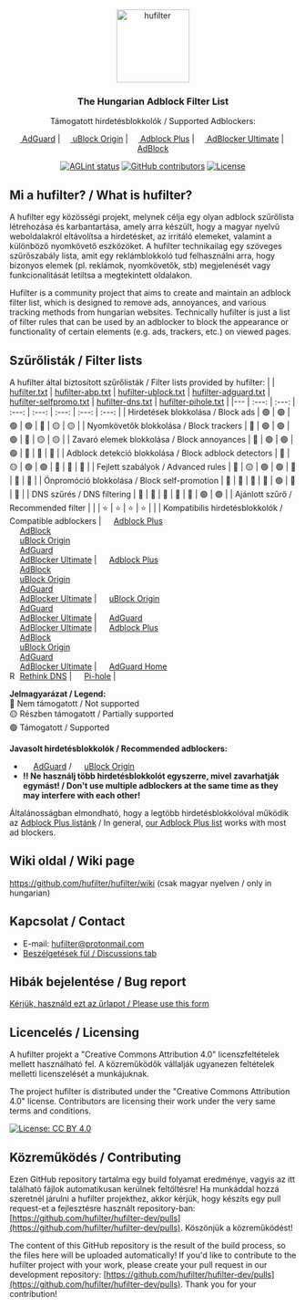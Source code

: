 &nbsp;
<p align="center">
  <img src="https://raw.githubusercontent.com/hufilter/hufilter-dev/master/assets/images/hufilter.svg" width="128rem" alt="hufilter" />
</p>
<h3 align="center">The Hungarian Adblock Filter List</h3>
<p align="center">
  Támogatott hirdetésblokkolók / Supported Adblockers:
</p>
<p align="center">
    <a href="https://adguard.com/"><img src="https://gist.githubusercontent.com/scripthunter7/6378a96b61b927357f39a33d3abc5af7/raw/e306604fd548ac1b2de70d2a5d8a43017496f221/adguard_logo.svg" width="14px"> AdGuard</a> |
    <a href="https://github.com/gorhill/uBlock"><img src="https://upload.wikimedia.org/wikipedia/commons/0/05/UBlock_Origin.svg" width="14px"> uBlock Origin</a> |
    <a href="https://adblockplus.org/"><img src="https://upload.wikimedia.org/wikipedia/commons/9/9b/Adblock_Plus_2014_Logo.svg" width="14px"> Adblock Plus</a> |
    <a href="https://adblockultimate.net/"><img src="https://gist.githubusercontent.com/scripthunter7/418eb959a67d230f1f0975a222078565/raw/85854779bc661bce93b6abccea6ed56fca5c2844/adblocker_ultimate_logo.svg" width="14px"> AdBlocker Ultimate</a> |
    <a href="https://getadblock.com/"><img src="https://gist.githubusercontent.com/scripthunter7/45f46156b3e4efdd13817ffc57389feb/raw/6024bd84726be876839925f328faa3afb45e0534/adblock_logo.svg" width="14px"> AdBlock</a> 
</p>
<p align="center">
    <a href="https://github.com/hufilter/hufilter-dev/actions/workflows/aglint.yml" target="_blank"><img src="https://github.com/hufilter/hufilter-dev/actions/workflows/aglint.yml/badge.svg?branch=master" alt="AGLint status"></a>
    <a href="https://github.com/hufilter/hufilter-dev/graphs/contributors" target="_blank"><img src="https://img.shields.io/github/contributors/hufilter/hufilter-dev" alt="GitHub contributors"></a>
    <a href="https://github.com/hufilter/hufilter-dev/blob/master/LICENSE" target="_blank"><img src="https://img.shields.io/github/license/hufilter/hufilter-dev" alt="License"></a>
</p>

## Mi a hufilter? / What is hufilter?
A hufilter egy közösségi projekt, melynek célja egy olyan adblock szűrőlista létrehozása és karbantartása, amely arra készült, hogy a magyar nyelvű weboldalakról eltávolítsa a hirdetésket, az irritáló elemeket, valamint a különböző nyomkövető eszközöket. A hufilter technikailag egy szöveges szűrőszabály lista, amit egy reklámblokkoló tud felhasználni arra, hogy bizonyos elemek (pl. reklámok, nyomkövetők, stb) megjelenését vagy funkcionalitását letiltsa a megtekintett oldalakon.

Hufilter is a community project that aims to create and maintain an adblock filter list, which is designed to remove ads, annoyances, and various tracking methods from hungarian websites. Technically hufilter is just a list of filter rules that can be used by an adblocker to block the appearance or functionality of certain elements (e.g. ads, trackers, etc.) on viewed pages.

## Szűrőlisták / Filter lists

A hufilter által biztosított szűrőlisták / Filter lists provided by hufilter:
| | [hufilter.txt](https://subscribe.adblockplus.org/?location=https://raw.githubusercontent.com/hufilter/hufilter/master/hufilter.txt&title=Hufilter%20Basic) | [hufilter-abp.txt](https://subscribe.adblockplus.org/?location=https://raw.githubusercontent.com/hufilter/hufilter/master/hufilter-abp.txt&title=Hufilter%20for%20ABP) | [hufilter-ublock.txt](https://subscribe.adblockplus.org/?location=https://raw.githubusercontent.com/hufilter/hufilter/master/hufilter-ublock.txt&title=Hufilter%20for%20uBO) | [hufilter-adguard.txt](https://subscribe.adblockplus.org/?location=https://raw.githubusercontent.com/hufilter/hufilter/master/hufilter-adguard.txt&title=Hufilter%20for%20AdGuard) | [hufilter-selfpromo.txt](https://subscribe.adblockplus.org/?location=https://raw.githubusercontent.com/hufilter/hufilter/master/hufilter-selfpromo.txt&title=Hufilter%20Self-promotions) | [hufilter-dns.txt](https://raw.githubusercontent.com/hufilter/hufilter/master/hufilter-dns.txt) | [hufilter-pihole.txt](https://raw.githubusercontent.com/hufilter/hufilter/master/hufilter-pihole.txt) |
|--- | :---: | :---: | :---: | :---: | :---: | :---: | :---: |
| Hirdetések blokkolása / Block ads | :green_circle: | :green_circle: | :green_circle: | :green_circle: | :red_circle: | :yellow_circle: | :yellow_circle: |
| Nyomkövetők blokkolása / Block trackers | :red_circle: | :green_circle: | :green_circle: | :green_circle: | :red_circle: | :yellow_circle: | :yellow_circle: |
| Zavaró elemek blokkolása / Block annoyances | :red_circle: | :green_circle: | :green_circle: | :green_circle: | :red_circle: | :red_circle: | :red_circle: |
| Adblock detekció blokkolása / Block adblock detectors | :red_circle: | :yellow_circle: | :green_circle: | :green_circle: | :red_circle: | :red_circle: | :red_circle: |
| Fejlett szabályok / Advanced rules | :red_circle: | :yellow_circle: | :green_circle: | :green_circle: | :red_circle: | :red_circle: | :red_circle: |
| Önpromóció blokkolása / Block self-promotion | :red_circle: | :red_circle: | :red_circle: | :red_circle: | :green_circle: | :red_circle: | :red_circle: |
| DNS szűrés / DNS filtering | :red_circle: | :red_circle: | :red_circle: | :red_circle: | :red_circle: | :green_circle: | :green_circle: |
| Ajánlott szűrő / Recommended filter | | | :star: | :star: | :star: | :star: | |
| Kompatibilis hirdetésblokkolók / Compatible adblockers | <img src="https://upload.wikimedia.org/wikipedia/commons/9/9b/Adblock_Plus_2014_Logo.svg" width="14px"> [Adblock Plus](https://adblockplus.org)<br><img src="https://gist.githubusercontent.com/scripthunter7/45f46156b3e4efdd13817ffc57389feb/raw/6024bd84726be876839925f328faa3afb45e0534/adblock_logo.svg" width="14px">  [AdBlock](https://getadblock.com/)<br><img src="https://upload.wikimedia.org/wikipedia/commons/0/05/UBlock_Origin.svg" width="14px"> [uBlock Origin](https://github.com/gorhill/uBlock)<br><img src="https://gist.githubusercontent.com/scripthunter7/6378a96b61b927357f39a33d3abc5af7/raw/e306604fd548ac1b2de70d2a5d8a43017496f221/adguard_logo.svg" width="14px"> [AdGuard](https://adguard.com)<br> <img src="https://gist.githubusercontent.com/scripthunter7/418eb959a67d230f1f0975a222078565/raw/85854779bc661bce93b6abccea6ed56fca5c2844/adblocker_ultimate_logo.svg" width="14px"> [AdBlocker Ultimate](https://adblockultimate.net/) | <img src="https://upload.wikimedia.org/wikipedia/commons/9/9b/Adblock_Plus_2014_Logo.svg" width="14px"> [Adblock Plus](https://adblockplus.org)<br><img src="https://gist.githubusercontent.com/scripthunter7/45f46156b3e4efdd13817ffc57389feb/raw/6024bd84726be876839925f328faa3afb45e0534/adblock_logo.svg" width="14px">  [AdBlock](https://getadblock.com/)<br><img src="https://upload.wikimedia.org/wikipedia/commons/0/05/UBlock_Origin.svg" width="14px"> [uBlock Origin](https://github.com/gorhill/uBlock)<br><img src="https://gist.githubusercontent.com/scripthunter7/6378a96b61b927357f39a33d3abc5af7/raw/e306604fd548ac1b2de70d2a5d8a43017496f221/adguard_logo.svg" width="14px"> [AdGuard](https://adguard.com)<br> <img src="https://gist.githubusercontent.com/scripthunter7/418eb959a67d230f1f0975a222078565/raw/85854779bc661bce93b6abccea6ed56fca5c2844/adblocker_ultimate_logo.svg" width="14px"> [AdBlocker Ultimate](https://adblockultimate.net/) | <img src="https://upload.wikimedia.org/wikipedia/commons/0/05/UBlock_Origin.svg" width="14px"> [uBlock Origin](https://github.com/gorhill/uBlock)<br><img src="https://gist.githubusercontent.com/scripthunter7/6378a96b61b927357f39a33d3abc5af7/raw/e306604fd548ac1b2de70d2a5d8a43017496f221/adguard_logo.svg" width="14px"> [AdGuard](https://adguard.com)<br> <img src="https://gist.githubusercontent.com/scripthunter7/418eb959a67d230f1f0975a222078565/raw/85854779bc661bce93b6abccea6ed56fca5c2844/adblocker_ultimate_logo.svg" width="14px"> [AdBlocker Ultimate](https://adblockultimate.net/) | <img src="https://gist.githubusercontent.com/scripthunter7/6378a96b61b927357f39a33d3abc5af7/raw/e306604fd548ac1b2de70d2a5d8a43017496f221/adguard_logo.svg" width="14px"> [AdGuard](https://adguard.com)<br> <img src="https://gist.githubusercontent.com/scripthunter7/418eb959a67d230f1f0975a222078565/raw/85854779bc661bce93b6abccea6ed56fca5c2844/adblocker_ultimate_logo.svg" width="14px"> [AdBlocker Ultimate](https://adblockultimate.net/) | <img src="https://upload.wikimedia.org/wikipedia/commons/9/9b/Adblock_Plus_2014_Logo.svg" width="14px"> [Adblock Plus](https://adblockplus.org)<br><img src="https://gist.githubusercontent.com/scripthunter7/45f46156b3e4efdd13817ffc57389feb/raw/6024bd84726be876839925f328faa3afb45e0534/adblock_logo.svg" width="14px">  [AdBlock](https://getadblock.com/)<br><img src="https://upload.wikimedia.org/wikipedia/commons/0/05/UBlock_Origin.svg" width="14px"> [uBlock Origin](https://github.com/gorhill/uBlock)<br><img src="https://gist.githubusercontent.com/scripthunter7/6378a96b61b927357f39a33d3abc5af7/raw/e306604fd548ac1b2de70d2a5d8a43017496f221/adguard_logo.svg" width="14px"> [AdGuard](https://adguard.com)<br> <img src="https://gist.githubusercontent.com/scripthunter7/418eb959a67d230f1f0975a222078565/raw/85854779bc661bce93b6abccea6ed56fca5c2844/adblocker_ultimate_logo.svg" width="14px"> [AdBlocker Ultimate](https://adblockultimate.net/) | <img src="https://gist.githubusercontent.com/scripthunter7/6378a96b61b927357f39a33d3abc5af7/raw/e306604fd548ac1b2de70d2a5d8a43017496f221/adguard_logo.svg" width="14px"> [AdGuard Home](https://adguard.com/en/adguard-home/overview.html)<br> <picture><source media="(prefers-color-scheme: dark)" srcset="https://www.rethinkdns.com/ico/app_icon_Light.svg"><img alt="RethinkDNS" src="https://www.rethinkdns.com/ico/app_icon.svg" width="14px"></picture> [Rethink DNS](https://github.com/celzero/rethink-app) | <img src="https://gist.githubusercontent.com/scripthunter7/57081afb98764f69a2f5278698592cd8/raw/ca1f6fe2ae7074adb0333729442b7986e120304e/pihole_logo.svg" width="14px"> [Pi-hole](https://pi-hole.net/) |

**Jelmagyarázat / Legend:**  
:red_circle: Nem támogatott / Not supported  
:yellow_circle: Részben támogatott / Partially supported  
:green_circle: Támogatott / Supported  

**Javasolt hirdetésblokkolók / Recommended adblockers:**
- <img src="https://gist.githubusercontent.com/scripthunter7/6378a96b61b927357f39a33d3abc5af7/raw/e306604fd548ac1b2de70d2a5d8a43017496f221/adguard_logo.svg" width="14px"> [AdGuard](https://adguard.com) / <img src="https://upload.wikimedia.org/wikipedia/commons/0/05/UBlock_Origin.svg" width="14px"> [uBlock Origin](https://github.com/gorhill/uBlock)
- **:bangbang: Ne használj több hirdetésblokkolót egyszerre, mivel zavarhatják egymást! / Don't use multiple adblockers at the same time as they may interfere with each other!**

Általánosságban elmondható, hogy a legtöbb hirdetésblokkolóval működik az [Adblock Plus listánk](https://raw.githubusercontent.com/hufilter/hufilter/master/hufilter-abp.txt) / In general, [our Adblock Plus list](https://raw.githubusercontent.com/hufilter/hufilter/master/hufilter-abp.txt) works with most ad blockers.

## Wiki oldal / Wiki page
https://github.com/hufilter/hufilter/wiki (csak magyar nyelven / only in hungarian)

## Kapcsolat / Contact
- E-mail: [hufilter@protonmail.com](mailto:hufilter@protonmail.com)
- [Beszélgetések fül / Discussions tab](https://github.com/hufilter/hufilter/discussions)

## Hibák bejelentése / Bug report
[Kérjük, használd ezt az űrlapot / Please use this form](https://github.com/hufilter/hufilter-dev/issues/new/choose)

## Licencelés / Licensing
A hufilter projekt a "Creative Commons Attribution 4.0" licenszfeltételek mellett használható fel. A közreműködők vállalják ugyanezen feltételek melletti licenszelését a munkájuknak.

The project hufilter is distributed under the "Creative Commons Attribution 4.0" license. Contributors are licensing their work under the very same terms and conditions.

[![License: CC BY 4.0](https://img.shields.io/badge/License-CC%20BY%204.0-lightgrey.svg)](https://creativecommons.org/licenses/by/4.0/)

## Közreműködés / Contributing
Ezen GitHub repository tartalma egy build folyamat eredménye, vagyis az itt található fájlok automatikusan kerülnek feltöltésre! Ha munkáddal hozzá szeretnél járulni a hufilter projekthez, akkor kérjük, hogy készíts egy pull request-et a fejlesztésre használt repository-ban: [https://github.com/hufilter/hufilter-dev/pulls](https://github.com/hufilter/hufilter-dev/pulls). Köszönjük a közreműködést!

The content of this GitHub repository is the result of the build process, so the files here will be uploaded automatically! If you'd like to contribute to the hufilter project with your work, please create your pull request in our development repository: [https://github.com/hufilter/hufilter-dev/pulls](https://github.com/hufilter/hufilter-dev/pulls). Thank you for your contribution!
